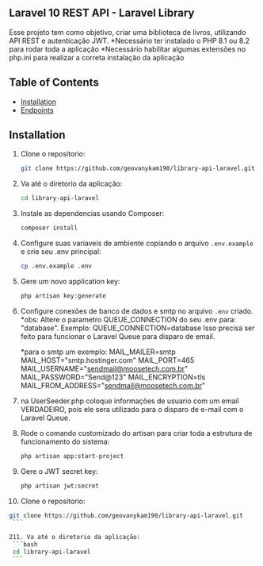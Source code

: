 ## Laravel 10 REST API - Laravel Library

Esse projeto tem como objetivo, criar uma biblioteca de livros, utilizando API REST e autenticação JWT.
*Necessário ter instalado o PHP 8.1 ou 8.2 para rodar toda a aplicação
*Necessário habilitar algumas extensões no php.ini para realizar a correta instalação da aplicação

## Table of Contents

- [Installation](#installation)
- [Endpoints](#endpoints)


## Installation

1. Clone o repositorio:
   ```bash
   git clone https://github.com/geovanykam190/library-api-laravel.git
    ```

2. Va até o diretorio da aplicação:
    ```bash
    cd library-api-laravel
    ```

3. Instale as dependencias usando Composer:
   ```bash
   composer install
    ```

4. Configure suas variaveis de ambiente copiando o arquivo `.env.example` e crie seu .env principal:
   ```bash
   cp .env.example .env
    ```

5. Gere um novo application key:
    ```bash
    php artisan key:generate
    ```

6. Configure conexões de banco de dados e smtp no arquivo `.env` criado.
*obs: Altere o parametro QUEUE_CONNECTION do seu .env para: "database". Exemplo: QUEUE_CONNECTION=database
Isso precisa ser feito para funcionar o Laravel Queue para disparo de email.

    *para o smtp um exemplo:
    MAIL_MAILER=smtp
    MAIL_HOST="smtp.hostinger.com"
    MAIL_PORT=465
    MAIL_USERNAME="sendmail@moosetech.com.br"
    MAIL_PASSWORD="Send@123"
    MAIL_ENCRYPTION=tls
    MAIL_FROM_ADDRESS="sendmail@moosetech.com.br"


7. na UserSeeder.php coloque informações de usuario com um email VERDADEIRO, pois ele sera utilizado para o disparo de e-mail com o Laravel Queue.

8. Rode o comando customizado do artisan para criar toda a estrutura de funcionamento do sistema:
    ```bash
    php artisan app:start-project
    ```

9. Gere o JWT secret key:
   ```bash
   php artisan jwt:secret
    ```
   
111. Clone o repositorio:
   ```bash
   git clone https://github.com/geovanykam190/library-api-laravel.git
    ```

211. Va até o diretorio da aplicação:
    ```bash
    cd library-api-laravel
    ```

